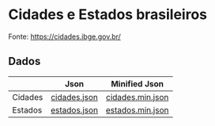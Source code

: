 # Cidades e Estados brasileiros
Fonte: https://cidades.ibge.gov.br/

## Dados
|               | Json          | Minified Json |          
| ------------- |:-------------:|:-------------:| 
| Cidades       | [cidades.json](https://github.com/diego-augusto/cidades-estados-brasileiros/blob/master/src/cidades.json) | [cidades.min.json](https://github.com/diego-augusto/cidades-estados-brasileiros/blob/master/src/cidades.min.json) |
| Estados       | [estados.json](https://github.com/diego-augusto/cidades-estados-brasileiros/blob/master/src/estados.json) | [estados.min.json](https://github.com/diego-augusto/cidades-estados-brasileiros/blob/master/src/estados.min.json) |
